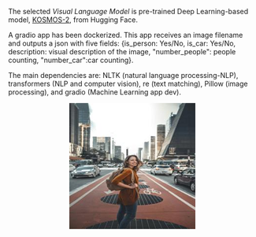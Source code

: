 The selected *Visual Language Model* is pre-trained Deep Learning-based model, [KOSMOS-2](https://huggingface.co/docs/transformers/main/en/model_doc/kosmos-2), from Hugging Face.

A gradio app has been dockerized. This app receives an image filename and outputs a json with five fields: {is_person: Yes/No, is_car: Yes/No, description: visual description of the image, "number_people": people counting, "number_car":car counting}.


The main dependencies are: NLTK (natural language processing-NLP), transformers (NLP and computer vision), re (text matching), Pillow (image processing), and gradio (Machine Learning app dev).

<div style="text-align: center">
  <img src="image_1.jpg" alt="Input image.">
</div>

